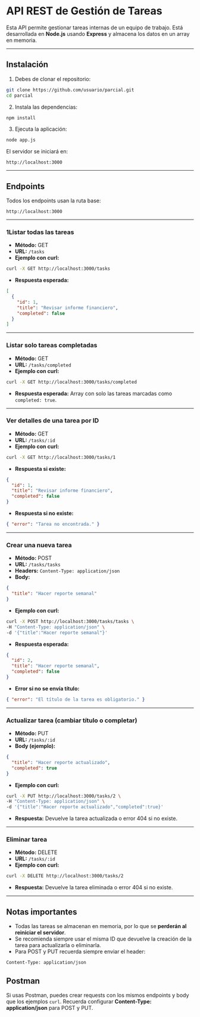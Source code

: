 # API REST de Gestión de Tareas

Esta API permite gestionar tareas internas de un equipo de trabajo.
Está desarrollada en **Node.js** usando **Express** y almacena los datos en un array en memoria.

---

## Instalación

1. Debes de clonar el repositorio:

```bash
git clone https://github.com/usuario/parcial.git
cd parcial
```

2. Instala las dependencias:

```bash
npm install
```

3. Ejecuta la aplicación:

```bash
node app.js
```

El servidor se iniciará en:

```
http://localhost:3000
```

---

## Endpoints

Todos los endpoints usan la ruta base:

```
http://localhost:3000
```

---

### 1️Listar todas las tareas

* **Método:** GET
* **URL:** `/tasks`
* **Ejemplo con curl:**

```bash
curl -X GET http://localhost:3000/tasks
```

* **Respuesta esperada:**

```json
[
  {
    "id": 1,
    "title": "Revisar informe financiero",
    "completed": false
  }
]
```

---

### Listar solo tareas completadas

* **Método:** GET
* **URL:** `/tasks/completed`
* **Ejemplo con curl:**

```bash
curl -X GET http://localhost:3000/tasks/completed
```

* **Respuesta esperada:** Array con solo las tareas marcadas como `completed: true`.

---

### Ver detalles de una tarea por ID

* **Método:** GET
* **URL:** `/tasks/:id`
* **Ejemplo con curl:**

```bash
curl -X GET http://localhost:3000/tasks/1
```

* **Respuesta si existe:**

```json
{
  "id": 1,
  "title": "Revisar informe financiero",
  "completed": false
}
```

* **Respuesta si no existe:**

```json
{ "error": "Tarea no encontrada." }
```

---

### Crear una nueva tarea

* **Método:** POST
* **URL:** `/tasks/tasks`
* **Headers:** `Content-Type: application/json`
* **Body:**

```json
{
  "title": "Hacer reporte semanal"
}
```

* **Ejemplo con curl:**

```bash
curl -X POST http://localhost:3000/tasks/tasks \
-H "Content-Type: application/json" \
-d '{"title":"Hacer reporte semanal"}'
```

* **Respuesta esperada:**

```json
{
  "id": 2,
  "title": "Hacer reporte semanal",
  "completed": false
}
```

* **Error si no se envía título:**

```json
{ "error": "El título de la tarea es obligatorio." }
```

---

### Actualizar tarea (cambiar título o completar)

* **Método:** PUT
* **URL:** `/tasks/:id`
* **Body (ejemplo):**

```json
{
  "title": "Hacer reporte actualizado",
  "completed": true
}
```

* **Ejemplo con curl:**

```bash
curl -X PUT http://localhost:3000/tasks/2 \
-H "Content-Type: application/json" \
-d '{"title":"Hacer reporte actualizado","completed":true}'
```

* **Respuesta:** Devuelve la tarea actualizada o error 404 si no existe.

---

### Eliminar tarea

* **Método:** DELETE
* **URL:** `/tasks/:id`
* **Ejemplo con curl:**

```bash
curl -X DELETE http://localhost:3000/tasks/2
```

* **Respuesta:** Devuelve la tarea eliminada o error 404 si no existe.

---

## Notas importantes

* Todas las tareas se almacenan en memoria, por lo que se **perderán al reiniciar el servidor**.
* Se recomienda siempre usar el misma ID que devuelve la creación de la tarea para actualizarla o eliminarla.
* Para POST y PUT recuerda siempre enviar el header:

```
Content-Type: application/json
```

## Postman

Si usas Postman, puedes crear requests con los mismos endpoints y body que los ejemplos `curl`.
Recuerda configurar **Content-Type: application/json** para POST y PUT.
